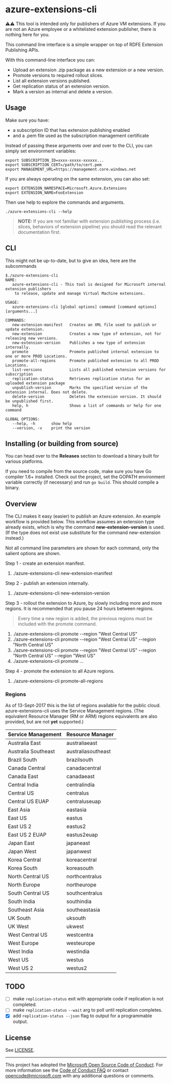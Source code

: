 # azure-extensions-cli

:warning::warning:  This tool is intended only for publishers of Azure VM 
extensions. If you are not an Azure employee or a whitelisted extension
publisher, there is nothing here for you.

This command line interface is a simple wrapper on top of RDFE Extension
Publishing APIs.

With this command-line interface you can:

- Upload an extension .zip package as a new extension or a new version.
- Promote versions to required rollout slices.
- List all extension versions published.
- Get replication status of an extension version.
- Mark a version as internal and delete a version.

## Usage

Make sure you have:

- a subscription ID that has extension publishing enabled
- and a .pem file used as the subscription management certificate

Instead of passing these arguments over and over to the CLI,
you can simply set environment variables:

    export SUBSCRIPTION_ID=xxxx-xxxxx-xxxxxx...
    export SUBSCRIPTION_CERT=/path/to/cert.pem
    export MANAGEMENT_URL=https://management.core.windows.net

If you are always operating on the same extension, you can also set:

    export EXTENSION_NAMESPACE=Microsoft.Azure.Extensions
    export EXTENSION_NAME=FooExtension

Then use help to explore the commands and arguments.

    ./azure-extensions-cli --help

> **NOTE:** If you are not familiar with extension publishing
process (i.e. slices, behaviors of extension pipeline) you should read
the relevant documentation first.

## CLI

This might not be up-to-date, but to give an idea, here are the subcommands

```
$./azure-extensions-cli
NAME:
   azure-extensions-cli - This tool is designed for Microsoft internal extension publishers
    to release, update and manage Virtual Machine extensions.

USAGE:
   azure-extensions-cli [global options] command [command options] [arguments...]

COMMANDS:
   new-extension-manifest   Creates an XML file used to publish or update extension.
   new-extension		    Creates a new type of extension, not for releasing new versions.
   new-extension-version    Publishes a new type of extension internally.
   promote                  Promote published internal extension to one or more PROD Locations.
   promote-all-regions      Promote published extension to all PROD Locations.
   list-versions		    Lists all published extension versions for subscription
   replication-status		Retrieves replication status for an uploaded extension package
   unpublish-version		Marks the specified version of the extension internal. Does not delete.
   delete-version		    Deletes the extension version. It should be unpublished first.
   help, h	                Shows a list of commands or help for one command

GLOBAL OPTIONS:
   --help, -h		show help
   --version, -v	print the version 
```

## Installing (or building from source)

You can head over to the **Releases** section to download a binary built for various platforms.

If you need to compile from the source code, make sure you have Go compiler 1.6+ installed.
Check out the project, set the GOPATH environment variable correctly (if necessary) and
run `go build`. This should compile a binary.

## Overview

The CLI makes it easy (easier) to publish an Azure extension.  An example workflow is provided below. This workflow 
assumes an extension type already exists, which is why the command **new-extension-version** is used.  (If the type does 
not exist use substitute for the command new-extension instead.)

Not all command line parameters are shown for each command, only the salient options are shown.

Step 1 - create an extension manifest.

 1. ./azure-extensions-cli new-extension-manifest

Step 2 - publish an extension internally.

 1. ./azure-extensions-cli new-extension-version
 
Step 3 - rollout the extension to Azure, by slowly including more and more regions.  It is recommended that you pause
24 hours between regions.  

> Every time a new region is added, the previous regions must be included with the promote command.
 
 1. ./azure-extensions-cli promote --region "West Central US"
 1. ./azure-extensions-cli promote --region "West Central US" --region "North Central US"
 1. ./azure-extensions-cli promote --region "West Central US" --region "North Central US" --region "West US"
 1. ./azure-extensions-cli promote ...
 
Step 4 - promote the extension to all Azure regions.

 1. ./azure-extensions-cli promote-all-regions

### Regions

As of 13-Sept-2017 this is the list of regions available for the
public cloud.  azure-extensions-cli uses the Service Management
regions.  (The equivalent Resource Manager (RM or ARM) regions
equivalents are also provided, but are not **yet** supported.)

| Service Management  | Resource Manager   |
|---------------------|--------------------|
| Australia East      | australiaeast      |
| Australia Southeast | australiasoutheast |
| Brazil South        | brazilsouth        |
| Canada Central      | canadacentral      |
| Canada East         | canadaeast         |
| Central India       | centralindia       |
| Central US          | centralus          |
| Central US EUAP     | centraluseuap      |
| East Asia           | eastasia           |
| East US             | eastus             |
| East US 2           | eastus2            |
| East US 2 EUAP      | eastus2euap        |
| Japan East          | japaneast          |
| Japan West          | japanwest          |
| Korea Central       | koreacentral       |
| Korea South         | koreasouth         |
| North Central US    | northcentralus     |
| North Europe        | northeurope        |
| South Central US    | southcentralus     |
| South India         | southindia         |
| Southeast Asia      | southeastasia      |
| UK South            | uksouth            |
| UK West             | ukwest             |
| West Central US     | westcentra         |
| West Europe         | westeurope         |
| West India          | westindia          |
| West US             | westus             |
| West US 2           | westus2            |

  
## TODO 

- [ ] make `replication-status` exit with appropriate code if replication is not completed.
- [ ] make `replication-status` `--wait` arg to poll until replication completes.
- [x] add `replication-status --json` flag to output for a programmable output.

## License

See [LICENSE](LICENSE).


-----
This project has adopted the [Microsoft Open Source Code of Conduct](https://opensource.microsoft.com/codeofconduct/). For more information see the [Code of Conduct FAQ](https://opensource.microsoft.com/codeofconduct/faq/) or contact [opencode@microsoft.com](mailto:opencode@microsoft.com) with any additional questions or comments.
